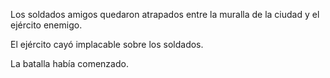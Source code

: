 Los soldados amigos quedaron atrapados entre la muralla de 
la ciudad y el ejército enemigo.

El ejército cayó implacable sobre los soldados.

La batalla había comenzado.


